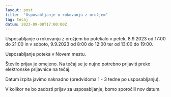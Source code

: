 ```yaml
---
layout: post
title:  "Usposabljanje o rokovanju z orožjem"
tag: tecaj
datum: 2023-09-08T17:00:00Z
---
```


Usposabljanje o rokovanju z orožjem bo potekalo v petek, 8.9.2023 od 17:00 do 21:00 in
v soboto, 9.9.2023 od 8:00 do 12:00 ter od 13:00 do 19:00.

Usposabljanje poteka v Novem mestu.

Število prijav je omejeno. Na tečaj se je nujno potrebno prijaviti preko elektronske prijavnice na tečaj.

Datum izpita javimo naknadno (predvidoma 1 - 3 tedne po usposabljanju).

V kolikor ne bo zadosti prijav za usposabljanje, bomo sporočili nov datum.
